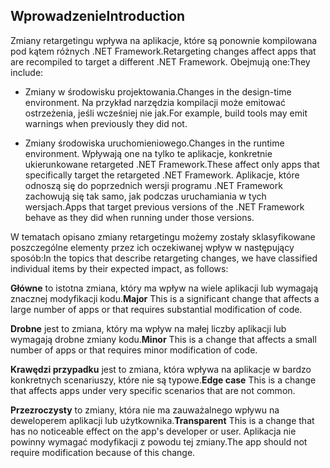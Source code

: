 ## <a name="introduction"></a><span data-ttu-id="0b4d0-101">Wprowadzenie</span><span class="sxs-lookup"><span data-stu-id="0b4d0-101">Introduction</span></span>
<span data-ttu-id="0b4d0-102">Zmiany retargetingu wpływa na aplikacje, które są ponownie kompilowana pod kątem różnych .NET Framework.</span><span class="sxs-lookup"><span data-stu-id="0b4d0-102">Retargeting changes affect apps that are recompiled to target a different .NET Framework.</span></span> <span data-ttu-id="0b4d0-103">Obejmują one:</span><span class="sxs-lookup"><span data-stu-id="0b4d0-103">They include:</span></span>

* <span data-ttu-id="0b4d0-104">Zmiany w środowisku projektowania.</span><span class="sxs-lookup"><span data-stu-id="0b4d0-104">Changes in the design-time environment.</span></span> <span data-ttu-id="0b4d0-105">Na przykład narzędzia kompilacji może emitować ostrzeżenia, jeśli wcześniej nie jak.</span><span class="sxs-lookup"><span data-stu-id="0b4d0-105">For example, build tools may emit warnings when previously they did not.</span></span>

* <span data-ttu-id="0b4d0-106">Zmiany środowiska uruchomieniowego.</span><span class="sxs-lookup"><span data-stu-id="0b4d0-106">Changes in the runtime environment.</span></span> <span data-ttu-id="0b4d0-107">Wpływają one na tylko te aplikacje, konkretnie ukierunkowane retargeted .NET Framework.</span><span class="sxs-lookup"><span data-stu-id="0b4d0-107">These affect only apps that specifically target the retargeted .NET Framework.</span></span> <span data-ttu-id="0b4d0-108">Aplikacje, które odnoszą się do poprzednich wersji programu .NET Framework zachowują się tak samo, jak podczas uruchamiania w tych wersjach.</span><span class="sxs-lookup"><span data-stu-id="0b4d0-108">Apps that target previous versions of the .NET Framework behave as they did when running under those versions.</span></span>

<span data-ttu-id="0b4d0-109">W tematach opisano zmiany retargetingu możemy zostały sklasyfikowane poszczególne elementy przez ich oczekiwanej wpływ w następujący sposób:</span><span class="sxs-lookup"><span data-stu-id="0b4d0-109">In the topics that describe retargeting changes, we have classified individual items by their expected impact, as follows:</span></span>

<span data-ttu-id="0b4d0-110">**Główne** to istotna zmiana, który ma wpływ na wiele aplikacji lub wymagają znacznej modyfikacji kodu.</span><span class="sxs-lookup"><span data-stu-id="0b4d0-110">**Major** This is a significant change that affects a large number of apps or that requires substantial modification of code.</span></span>

<span data-ttu-id="0b4d0-111">**Drobne** jest to zmiana, który ma wpływ na małej liczby aplikacji lub wymagają drobne zmiany kodu.</span><span class="sxs-lookup"><span data-stu-id="0b4d0-111">**Minor** This is a change that affects a small number of apps or that requires minor modification of code.</span></span>

<span data-ttu-id="0b4d0-112">**Krawędzi przypadku** jest to zmiana, która wpływa na aplikacje w bardzo konkretnych scenariuszy, które nie są typowe.</span><span class="sxs-lookup"><span data-stu-id="0b4d0-112">**Edge case** This is a change that affects apps under very specific scenarios that are not common.</span></span>

<span data-ttu-id="0b4d0-113">**Przezroczysty** to zmiany, która nie ma zauważalnego wpływu na deweloperem aplikacji lub użytkownika.</span><span class="sxs-lookup"><span data-stu-id="0b4d0-113">**Transparent** This is a change that has no noticeable effect on the app's developer or user.</span></span> <span data-ttu-id="0b4d0-114">Aplikacja nie powinny wymagać modyfikacji z powodu tej zmiany.</span><span class="sxs-lookup"><span data-stu-id="0b4d0-114">The app should not require modification because of this change.</span></span>
